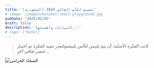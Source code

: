```yaml
---
title: 'تصميم لكأس العالم 2034 (السعودية)'
# image: /images/minimal-react-playground.jpg
pubDate: '2025/02/03'
draft: false
description: 'البيانات وأهميتها...'
# tags: ["Data"]
---
```

> كانت الفكرة الأصلية، أن يتم تلبيس لكأس بلبيشتولتعذر تنفيذ الفكرة تم أختيار عنصر ثقافي آخر...

![السجاد الخزامي](https://assets-news.asharq.com/images/articles/original/7e97cf40-98d5-4a64-8d30-cb8c88b99af2.jpg)


